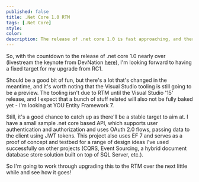 ```yaml
---
published: false
title: .Net Core 1.0 RTM
tags: [.Net Core]
style: 
color: 
description: The release of .net core 1.0 is fast approaching, and there are many changes to how development is done.
---
```

So, with the countdown to the release of .net core 1.0 nearly over (livestream the keynote from DevNation [here](https://channel9.msdn.com/Events/Linux/DevNation-2016)), I'm looking forward to having a fixed target for my upgrade from RC1. 

Should be a good bit of fun, but there's a lot that's changed in the meantime, and it's worth noting that the Visual Studio tooling is still going to be a preview. The tooling isn't due to RTM until the Visual Studio '15' release, and I expect that a bunch of stuff related will also not be fully baked yet - I'm looking at YOU Entity Framework 7.

Still, it's a good chance to catch up as there'll be a stable target to aim at. I have a small sample .net core based API, which supports user authentication and authorization and uses OAuth 2.0 flows, passing data to the client using JWT tokens. This project also uses EF 7 and serves as a proof of concept and testbed for a range of design ideas I've used successfully on other projects (CQRS, Event Sourcing, a hybrid document database store solution built on top of SQL Server, etc.).

So I'm going to work through upgrading this to the RTM over the next little while and see how it goes!